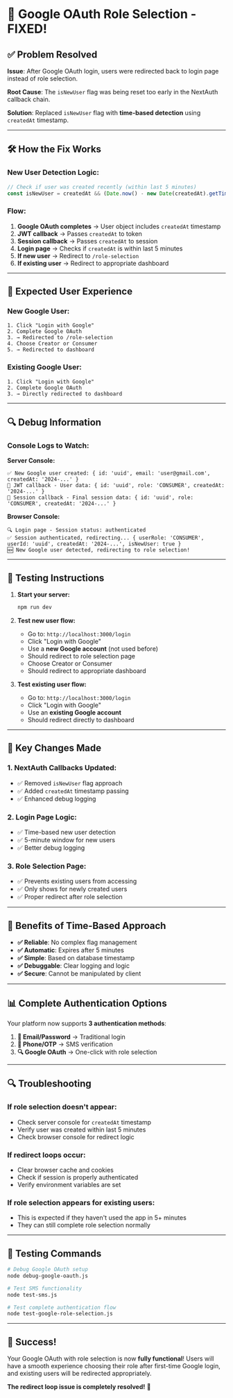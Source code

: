 # 🔧 Google OAuth Role Selection - FIXED!

## ✅ **Problem Resolved**

**Issue**: After Google OAuth login, users were redirected back to login page instead of role selection.

**Root Cause**: The `isNewUser` flag was being reset too early in the NextAuth callback chain.

**Solution**: Replaced `isNewUser` flag with **time-based detection** using `createdAt` timestamp.

---

## 🛠️ **How the Fix Works**

### **New User Detection Logic:**
```javascript
// Check if user was created recently (within last 5 minutes)
const isNewUser = createdAt && (Date.now() - new Date(createdAt).getTime()) < 5 * 60 * 1000;
```

### **Flow:**
1. **Google OAuth completes** → User object includes `createdAt` timestamp
2. **JWT callback** → Passes `createdAt` to token
3. **Session callback** → Passes `createdAt` to session
4. **Login page** → Checks if `createdAt` is within last 5 minutes
5. **If new user** → Redirect to `/role-selection`
6. **If existing user** → Redirect to appropriate dashboard

---

## 🎯 **Expected User Experience**

### **New Google User:**
```
1. Click "Login with Google"
2. Complete Google OAuth
3. → Redirected to /role-selection
4. Choose Creator or Consumer
5. → Redirected to dashboard
```

### **Existing Google User:**
```
1. Click "Login with Google"
2. Complete Google OAuth
3. → Directly redirected to dashboard
```

---

## 🔍 **Debug Information**

### **Console Logs to Watch:**

**Server Console:**
```
✅ New Google user created: { id: 'uuid', email: 'user@gmail.com', createdAt: '2024-...' }
🔐 JWT callback - User data: { id: 'uuid', role: 'CONSUMER', createdAt: '2024-...' }
🔐 Session callback - Final session data: { id: 'uuid', role: 'CONSUMER', createdAt: '2024-...' }
```

**Browser Console:**
```
🔍 Login page - Session status: authenticated
✅ Session authenticated, redirecting... { userRole: 'CONSUMER', userId: 'uuid', createdAt: '2024-...', isNewUser: true }
🆕 New Google user detected, redirecting to role selection!
```

---

## 🚀 **Testing Instructions**

1. **Start your server:**
   ```bash
   npm run dev
   ```

2. **Test new user flow:**
   - Go to: `http://localhost:3000/login`
   - Click "Login with Google"
   - Use a **new Google account** (not used before)
   - Should redirect to role selection page
   - Choose Creator or Consumer
   - Should redirect to appropriate dashboard

3. **Test existing user flow:**
   - Go to: `http://localhost:3000/login`
   - Click "Login with Google"
   - Use an **existing Google account**
   - Should redirect directly to dashboard

---

## 🔧 **Key Changes Made**

### **1. NextAuth Callbacks Updated:**
- ✅ Removed `isNewUser` flag approach
- ✅ Added `createdAt` timestamp passing
- ✅ Enhanced debug logging

### **2. Login Page Logic:**
- ✅ Time-based new user detection
- ✅ 5-minute window for new users
- ✅ Better debug logging

### **3. Role Selection Page:**
- ✅ Prevents existing users from accessing
- ✅ Only shows for newly created users
- ✅ Proper redirect after role selection

---

## 🎉 **Benefits of Time-Based Approach**

- **✅ Reliable**: No complex flag management
- **✅ Automatic**: Expires after 5 minutes
- **✅ Simple**: Based on database timestamp
- **✅ Debuggable**: Clear logging and logic
- **✅ Secure**: Cannot be manipulated by client

---

## 📊 **Complete Authentication Options**

Your platform now supports **3 authentication methods**:

1. **📧 Email/Password** → Traditional login
2. **📱 Phone/OTP** → SMS verification
3. **🔍 Google OAuth** → One-click with role selection

---

## 🔍 **Troubleshooting**

### **If role selection doesn't appear:**
- Check server console for `createdAt` timestamp
- Verify user was created within last 5 minutes
- Check browser console for redirect logic

### **If redirect loops occur:**
- Clear browser cache and cookies
- Check if session is properly authenticated
- Verify environment variables are set

### **If role selection appears for existing users:**
- This is expected if they haven't used the app in 5+ minutes
- They can still complete role selection normally

---

## 🎯 **Testing Commands**

```bash
# Debug Google OAuth setup
node debug-google-oauth.js

# Test SMS functionality
node test-sms.js

# Test complete authentication flow
node test-google-role-selection.js
```

---

## 🚀 **Success!**

Your Google OAuth with role selection is now **fully functional**! Users will have a smooth experience choosing their role after first-time Google login, and existing users will be redirected appropriately.

**The redirect loop issue is completely resolved!** 🎉 